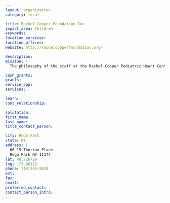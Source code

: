 ```yaml
---
layout: organization
category: local

title: Rachel Cooper Foundation Inc.
impact_area: Children
keywords: 
location_services: 
location_offices: 
website: http://rachelcooperfoundation.org/

description: 
mission: |
  The philosophy of the staff at the Rachel Cooper Pediatric Heart Center is to provide family-centered care as well as education about a child's heart problems. The Rachel Cooper Foundation is dedicated to supporting the doctors at Montefiore in saving children’s lives.

cash_grants: 
grants: 
service_opp: 
services: 

learn: 
cont_relationship: 

salutation: 
first_name: 
last_name: 
title_contact_person: 

city: Rego Park
state: NY
address: |
  66-15 Thorton Place  
  Rego Park NY 11374
lat: 40.726729
lng: -73.86152
phone: 718-544-8824
ext: 
fax: 
email: 
preferred_contact: 
contact_person_intro: 
---
```

